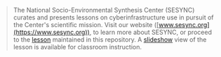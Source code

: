 > The National Socio-Environmental Synthesis Center (SESYNC) curates and presents
> lessons on cyberinfrastructure use in pursuit of the Center's scientific mission.
> Visit our website ([www.sesync.org](https://www.sesync.org)), to learn more about
> SESYNC, or proceed to the [lesson] maintained in this repository. A [slideshow] view
> of the lesson is available for classroom instruction.

<!-------------------------------------
-- Only modify content below or risk --
-- a merge conflict with upstream.   --
-------------------------------------->

[lesson]: https://sesync-ci.github.io/leaflet-in-R-lesson
[slideshow]: https://sesync-ci.github.io/leaflet-in-R-lesson/slides
